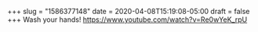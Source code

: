 +++
slug = "1586377148"
date = 2020-04-08T15:19:08-05:00
draft = false
+++
Wash your hands! https://www.youtube.com/watch?v=Re0wYeK_rpU